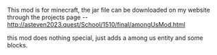 This mod is for minecraft, the jar file can be downloaded on my website through the projects page -- http://asteven2023.quest/School/1510/final/amongUsMod.html

this mod does nothing special, just adds a among us entity and some blocks.